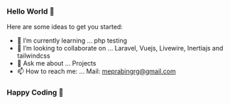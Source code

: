 ### Hello World 👋

Here are some ideas to get you started:

- 🌱 I’m currently learning ... php testing
- 👯 I’m looking to collaborate on ... Laravel, Vuejs, Livewire, Inertiajs and tailwindcss
- 💬 Ask me about ...  Projects
- 📫 How to reach me: ... Mail: meprabingrg@gmail.com

### Happy Coding 👋
